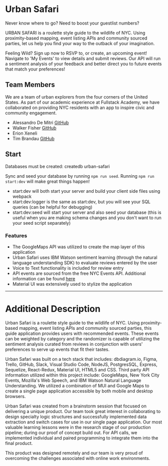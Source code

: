 # Urban Safari

Never know where to go? Need to boost your guestlist numbers?

URBAN SAFARI is a roulette style guide to the wildlife of NYC. Using proximity-based mapping, event listing APIs and community sourced parties, let us help you find your way to the outback of your imagination.

Feeling Wild? Sign up now to RSVP to, or create, an upcoming event! Navigate to 'My Events' to view details and submit reviews. Our API will run a sentiment analysis of your feedback and better direct you to future events that match your preferences!

## Team Members

We are a team of urban explorers from the four corners of the United States. As part of our academic experience at Fullstack Academy, we have collaborated on providing NYC residents with an app to inspire civic and community engagement.

- Alessandro De Mitri [GitHub](https://github.com/Alessandro-DM)
- Walker Fisher [GitHub](https://github.com/walkerfisher)
- Erion Xeneli
- Tim Brandau [GitHub](https://github.com/tacticalbison)

## Start

Databases must be created:
createdb urban-safari

Sync and seed your database by running `npm run seed`. Running `npm run start:dev` will make great things happen!

- start:dev will both start your server and build your client side files using webpack
- start:dev:logger is the same as start:dev, but you will see your SQL queries (can be helpful for debugging)
- start:dev:seed will start your server and also seed your database (this is useful when you are making schema changes and you don't want to run your seed script separately)

### Features

- The GoogleMaps API was utilized to create the map layer of this application
- Urban Safari uses IBM Watson sentiment learning (through the natural language understanding SDK) to evaluate reviews entered by the user
- Voice to Text functionality is included for review entry
- API events are sourced from the free NYC Events API. Additional information can be found [here](https://api-portal.nyc.gov/api-details#api=event-calendar&operation=categories)
- Material UI was extensively used to stylize the application

---

# Additional Description

Urban Safari is a roulette style guide to the wildlife of NYC. Using proximity-based mapping, event listing APIs and community sourced parties, this guide application provides users with recommended events. These events can be weighted by category and the randomizer is capable of utilizing the sentiment analysis curated from reviews in conjunction with users' preferences to serve up events that fit their tastes.

Urban Safari was built on a tech stack that includes: dbdiagram.io, Figma, Trello, GitHub, Slack, Visual Studio Code, NodeJS, PostgresSQL, Express, Sequelize, React-Redux, Material UI, HTML5 and CSS. Third party API information utilized within this project include: GoogleMaps, New York City Events, Mozilla's Web Speech, and IBM Watson Natural Language Understanding.
We utilized a combination of MUI and Google Maps to create a single page application accessible by both mobile and desktop browsers.

Urban Safari was created from a brainstorm session that focused on delivering a unique product. Our team took great interest in collaborating to design specialty logic structures and successfully implemented data extraction and switch cases for use in our single page application. Our most valuable learning lessons were in the research stage of our production pipeline; during our proof of concept build out. For API calls, we implemented individual and paired programming to integrate them into the final product.

This product was designed remotely and our team is very proud of overcoming the challenges associated with online work environments.
